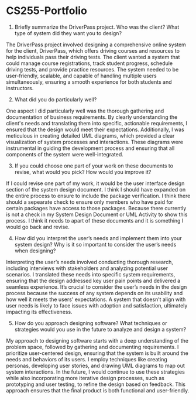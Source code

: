 # CS255-Portfolio

1. Briefly summarize the DriverPass project. Who was the client? What type of system did they want you to design?

The DriverPass project involved designing a comprehensive online system for the client, DriverPass, which offers driving courses and resources to help individuals pass their driving tests. The client wanted a system that could manage course registrations, track student progress, schedule driving tests, and provide practice resources. The system needed to be user-friendly, scalable, and capable of handling multiple users simultaneously, ensuring a smooth experience for both students and instructors.

2. What did you do particularly well?

One aspect I did particularly well was the thorough gathering and documentation of business requirements. By clearly understanding the client's needs and translating them into specific, actionable requirements, I ensured that the design would meet their expectations. Additionally, I was meticulous in creating detailed UML diagrams, which provided a clear visualization of system processes and interactions. These diagrams were instrumental in guiding the development process and ensuring that all components of the system were well-integrated.

3. If you could choose one part of your work on these documents to revise, what would you pick? How would you improve it?

If I could revise one part of my work, it would be the user interface design section of the system design document. I think I should have expanded on the entire process to ensure to include the package verification. I think there should a sepearate check to ensure only members who have paid for certain packages have access to those packages. Because there currently is not a check in my System Design Document or UML Activity to show this process. I think it needs to apart of these documents and it is something I would go back and revise.

4. How did you interpret the user’s needs and implement them into your system design? Why is it so important to consider the user’s needs when designing?

Interpreting the user’s needs involved conducting thorough research, including interviews with stakeholders and analyzing potential user scenarios. I translated these needs into specific system requirements, ensuring that the design addressed key user pain points and delivered a seamless experience. It’s crucial to consider the user’s needs in the design process because the success of any system depends on its usability and how well it meets the users' expectations. A system that doesn’t align with user needs is likely to face issues with adoption and satisfaction, ultimately impacting its effectiveness.

5. How do you approach designing software? What techniques or strategies would you use in the future to analyze and design a system?

My approach to designing software starts with a deep understanding of the problem space, followed by gathering and documenting requirements. I prioritize user-centered design, ensuring that the system is built around the needs and behaviors of its users. I employ techniques like creating personas, developing user stories, and drawing UML diagrams to map out system interactions. In the future, I would continue to use these strategies while also incorporating more iterative design processes, such as prototyping and user testing, to refine the design based on feedback. This approach ensures that the final product is both functional and user-friendly.
